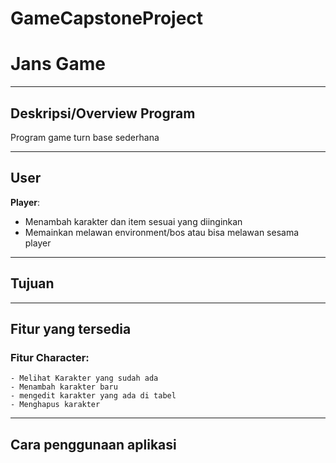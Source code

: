 # GameCapstoneProject
# Jans Game

---
## Deskripsi/Overview Program
Program game turn base sederhana

---
## User
**Player**:
  - Menambah karakter dan item sesuai yang diinginkan
  - Memainkan melawan environment/bos atau bisa melawan sesama player

---
## Tujuan
---
## Fitur yang tersedia
### Fitur Character:
    - Melihat Karakter yang sudah ada
    - Menambah karakter baru
    - mengedit karakter yang ada di tabel
    - Menghapus karakter
---
## Cara penggunaan aplikasi

